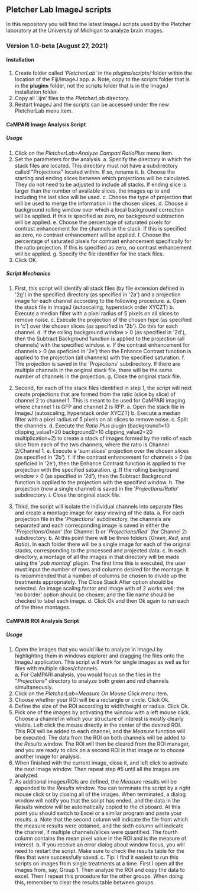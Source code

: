 ## Pletcher Lab ImageJ scripts 
In this repository you will find the latest ImageJ scripts used by the Pletcher laboratory at the University of Michigan to analyze brain images.

### Version 1.0-beta (August 27, 2021)

#### **Installation**

1. Create folder called ‘*PletcherLab*’ in the *plugins/scripts/* folder within the location of the Fiji/ImageJ app.
    a. Note, copy to the scripts folder that is in the **plugins** folder, not the scripts folder that is in the ImageJ installation folder.
2.	Copy all ‘.ijm’ files to the *PletcherLab* directory.
3.  Restart ImageJ and the scripts can be accessed under the new PletcherLab menu item.



#### **CaMPARI Image Analysis Script**
##### Usage
1.  Click on the *PletcherLab>Analyze Campari RatioPlus* menu item.
2. Set the parameters for the analysis. 
        a. Specify the directory in which the stack files are located. This directory must not have a subdirectory called "Projections" located within.  If so, rename it.
    b. Choose the starting and ending slices between which projections will be calculated. They do not need to be adjusted to include all stacks.  If ending slice is larger than the number of available slices, the images up to and including the last slice will be used.
    c. Choose the type of projection that will be used to merge the information in the chosen slices.
    d. Choose a background rolling window over which a local background correction will be applied.  If this is specified as zero, no background subtraction will be applied.
    e. Choose the percentage of saturated pixels for contrast enhancement for the channels in the stack.  If this is specified as zero, no contrast enhancement will be applied.
    f. Choose the percentage of saturated pixels for contrast enhancement specifically for the ratio projection.  If this is specified as zero, no contrast enhancement will be applied.
    g. Specify the file identifier for the stack files.
3. Click OK.
    

##### Script Mechanics
1. First, this script will identify all stack files (by file extension defined in '2g') in the specified directory (as specified in '2a') and a projection image for each channel according to the following procedure.
    a. Open the stack file in ImageJ (autoscaling, hyperstack order XYCZT)
    b. Execute a median filter with a pixel radius of 5 pixels on all slices to remove noise.
    c. Execute the projection of the chosen type (as specified in 'c') over the chosen slices (as specified in '2b').  Do this for each channel.
    d. If the rolling background window > 0 (as specified in '2d'), then the Subtract Background function is applied to the projection (all channels) with the specified window.
    e. If the contrast enhancement for channels > 0 (as speficied in '2e') then the Enhance Contrast function is applied to the projection (all channels) with the specified saturation.
    f. The projection is saved in the '*Projections*' subdirectory. If there are multiple channels in the original stack file, there will be the same number of channels in the projection.
    g. Close the original stack file.
    
2. Second, for each of the stack files identified in step 1, the script will next create projections that are formed from the ratio (slice by slice) of channel 2 to channel 1.  This is meant to be used for CaMPARI imaging where channel 1 is GFP and channel 2 is RFP.
    a. Open the stack file in ImageJ (autoscaling, hyperstack order XYCZT)
    b. Execute a median filter with a pixel radius of 5 pixels on all slices to remove noise.
    c. Split the channels.
    d. Execute the *Ratio Plus* plugin (background1=10 clipping_value1=20 background2=10 clipping_value2=20 multiplication=2) to create a stack of images formed by the ratio of each slice from each of the two channels, where the ratio is Channel 2/Channel 1.
    e. Execute a '*sum slices*' projection over the chosen slices (as specified in '2b').
    f. If the contrast enhancement for channels > 0 (as speficied in '2e'), then the Enhance Contrast function is applied to the projection with the specified saturation.
    g.  If the rolling background window > 0 (as specified in '2d'), then the Subtract Background function is applied to the projection with the specified window.
    h.  The projection (now a single channel) is saved in the '*Projections/Ratio*' subdirectory. 
    i.  Close the original stack file.
    
3. Third, the script will isolate the individual channels into separate files and create a montage image for easy viewing of the data.
    a. For each projection file in the '*Projections*' subdirectory, the channels are separated and each corresponding image is saved in either the '*Projections/Green*' (for Channel 1) or '*Projections/Red*' (for Channel 2) subdirectory.
    b. At this point there will be three folders (*Green*, *Red*, and *Ratio*).  In each folder there will be a single image for each of the original stacks, corresponding to the processed and projected data.
    c. In each directory, a montage of all the images in that directory will be made using the '*pub montag*' plugin.  The first time this is executed, the user must input the number of rows and columns desired for the montage.  It is recommended that a number of columns be chosen to divide up the treatments appropriately. The Close Stack After option should be selected.  An image scaling factor and image with of 2 works well; the 'no border' option should be chosen; and the file name should be checked to label each image.
    d. Click Ok and then Ok again to run each of the three montages.

    
#### **CaMPARI ROI Analysis Script**
##### Usage
1.  Open the images that you would like to analyze in ImageJ by highlighting them in windows explorer and dragging the files onto the ImageJ application.  This script will work for single images as well as for files with multiple slices/channels.  
      a. For CaMPARI analysis, you would focus on the files in the "*Projections*" directory to analyze both green and red channels simultaneously.
2.  Click on the *PletcherLab>Measure On Mouse Click* menu item.
3.  Choose whether your ROI will be a rectangle or circle. Click Ok.
4.  Define the size of the ROI according to width/height or radius. Click Ok.
5.  Pick one of the images by activating the window with a left mouse click. Choose a channel in which your structure of interest is mostly clearly visible.  Left click the mouse directly in the center of the desired ROI.  This ROI will be added to each channel, and the *Measure* function will be executed.  The data from the ROI on both channels will be added to the *Results* window. The ROI will then be cleared from the ROI manager, and you are ready to click on a second ROI in that image or to choose another image for analysis.
6.  When finished with the current image, close it, and left click to activate the next image window. Then repeat step #5 until all the images are analyzed.
6.  As additional images/ROIs are defined, the *Measure* results will be appended to the *Results* window.  You can terminate the script by a right mouse click or by closing all of the images.  When terminated, a dialog window will notify you that the script has ended, and the data in the *Results* window will be automatically copied to the clipboard.  At this point you should switch to Excel or a similar program and paste your results.
      a. Note that the second column will indicate the file from which the measure results were obtained, and the sixth column will indicate the channel, if multiple channels/slices were quantified. The fourth column contains the mean pixel value in the ROI and is the measure of interest.
      b. If you receive an error dialog about window focus, you will need to restart the script.  Make sure to check the results table for the files that were successfully saved.
      c. Tip: I find it easiest to run this scripts on images from single treatments at a time.  First I open all the images from, say, Group 1.  Then analyze the ROI and copy the data to excel.  Then I repeat this procedure for the other groups. When doing this, remember to clear the results table between groups.
    


